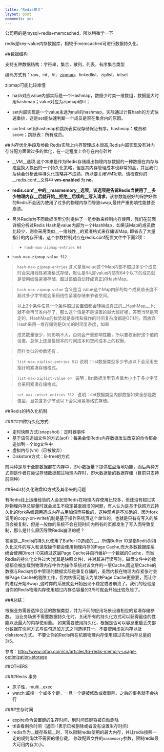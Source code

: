 ```yaml
---
title: "Redis相关"
layout: post
comments: yes
---
```

公司用的是mysql+redis+memcached，所以稍微学一下

redis是key-value内存数据库，相较于memcached可进行数据持久化。

##数据结构

支持五种数据结构：字符串，集合，散列，列表，有序集合类型

编码方式有：raw、int、ht、[zipmap](http://www.cnblogs.com/igloo1986/archive/2012/08/27/2658730.html)、linkedlist、ziplist、intset

zipmap可能比较难懂

- hash对应value内部实际是一个Hashmap，数据少时类一维数组，数据量大时用hashmap；value对应为zipmap和ht；

- set内部实现是一个value永远为null的hashmap，实际通过计算hash的方式快速重排，这是set能快速判断一个成员是否在集合内的原因。

- sorted set用hashmap和跳跃表实现存储保证有序。hashmap：成员和score；跳跃表：所有成员。


##内存优化手段及参数
Redis实际上内存管理成本很高,Redis内部实现没有对内存分配方面做过多的优化，在一定程度上会存在内存碎片

- __VM__选项.这个本来是作为Redis存储超出物理内存数据的一种数据在内存与磁盘换入换出的一个持久化策略，但是其内存管理成本也非常的高，并且我们后续会分析此种持久化策略并不成熟，所以要关闭VM功能，请检查你的__redis.conf__文件中 __vm-enabled__ 为 __no__。

- __redis.conf__中的__maxmemory__选项，该选项是告诉Redis当使用了__多少物理内存__后就开始__拒绝__后续的__写入请求__，该参数能很好的保护好你的Redis不会因为使用了过多的物理内存而导致swap,最终严重影响性能甚至崩溃。

- 另外Redis为不同数据类型分别提供了一组参数来控制内存使用，我们在前面详细分析过Redis Hash是value内部为一个HashMap，如果该Map的成员数比较少，则会采用类似__一维线性__的紧凑格式来存储该Map, 即省去了大量指针的内存开销，这个参数控制对应在redis.conf配置文件中下面2项：

>- `hash-max-zipmap-entries 64 `</br>
- `hash-max-zipmap-value 512 `</br>

> `hash-max-zipmap-entries`
>含义是当value这个Map内部不超过多少个成员时会采用线性紧凑格式存储，默认是64,即value内部有64个以下的成员就是使用线性紧凑存储，超过该值自动转成真正的HashMap。

>`hash-max-zipmap-value` 含义是当 value这个Map内部的每个成员值长度不超过多少字节就会采用线性紧凑存储来节省空间。

>以上2个条件任意一个条件超过设置值都会转换成真正的__HashMap__,也就不会再节省内存了，那么这个值是不是设置的越大越好呢，答案当然是否定的，HashMap的优势就是查找和操作的时间复杂度都是O(1)的，而放弃Hash采用一维存储则是O(n)的时间复杂度，如果

>成员数量很少，则影响不大，否则会严重影响性能，所以要权衡好这个值的设置，总体上还是最根本的时间成本和空间成本上的权衡。

>同样类似的参数还有：

>`list-max-ziplist-entries 512`
说明：list数据类型多少节点以下会采用去指针的紧凑存储格式。

>`list-max-ziplist-value 64 `
说明：list数据类型节点值大小小于多少字节会采用紧凑存储格式。

>`set-max-intset-entries 512 `
说明：set数据类型内部数据如果全部是数值型，且包含多少节点以下会采用紧凑格式存储。

##Redis的持久化机制

#####四种持久化方式:
- 定时快照方式(snapshot)：定时器事件
- 基于语句追加文件的方式(aof)：每条会使Redis内存数据发生改变的命令都会追加到一个log文件中
- 虚拟内存(vm)（已被放弃）
- Diskstore方式：B-tree的方式

前两种是基于全部数据都在内存中，即小数据量下提供磁盘落地功能，而后两种方式则是作者在尝试存储数据超过物理内存时，即大数据量的数据存储（目前只支持前两种）


##Redis持久化磁盘IO方式及其带来的问题

有Redis线上运维经验的人会发现Redis在物理内存使用比较多，但还没有超过实际物理内存总容量时就会发生不稳定甚至崩溃的问题，有人认为是基于快照方式持久化的fork系统调用造成内存占用加倍而导致的，这种观点是不准确的，因为fork 调用的copy-on-write机制是基于操作系统页这个单位的，也就是只有有写入的脏页会被复制，但是一般你的系统不会在短时间内所有的页都发生了写入而导致复制，那么是什么原因导致Redis崩溃的呢？

答案是__Redis的持久化使用了Buffer IO造成的__，所谓Buffer IO是指Redis对持久化文件的写入和读取操作都会使用物理内存的Page Cache,而大多数数据库系统会使用Direct IO来绕过这层Page Cache并自行维护一个数据的Cache，而当Redis的持久化文件过大(尤其是快照文件)，并对其进行读写时，磁盘文件中的数据都会被加载到物理内存中作为操作系统对该文件的一层Cache,而这层Cache的数据与Redis内存中管理的数据实际是重复存储的，虽然内核在物理内存紧张时会做Page Cache的剔除工作，但内核很可能认为某块Page Cache更重要，而让你的进程开始Swap ,这时你的系统就会开始出现不稳定或者崩溃了。我们的经验是当你的Redis物理内存使用超过内存总容量的3/5时就会开始比较危险了。


###总结：

根据业务需要选择合适的数据类型，并为不同的应用场景设置相应的紧凑存储参数。
当业务场景不需要数据持久化时，关闭所有的持久化方式可以获得最佳的性能以及最大的内存使用量。
如果需要使用持久化，根据是否可以容忍重启丢失部分数据在快照方式与语句追加方式之间选择其一，不要使用虚拟内存以及diskstore方式。
不要让你的Redis所在机器物理内存使用超过实际内存总量的3/5。


参考：http://www.infoq.com/cn/articles/tq-redis-memory-usage-optimization-storage

##OTHERS

####Redis 事务
- 原子性，multi...exec
- watch:监控一个或多个键，一旦一个键被修改或者删除，之后的事务就不会执行

####生存时间
- expire命令设置键的生存时间，到时间该键将被自动删除
- ttl查看剩余时间（返回-1表示已被删除或者没有设置生存时间）
- redis作为__缓存系统__时，可以限制redis使用的最大内存，并让redis按照一定的规则淘汰不需要的缓存键。
修改配置文件的`maxmemory`参数，限制redis最大可用内存大小。
 



